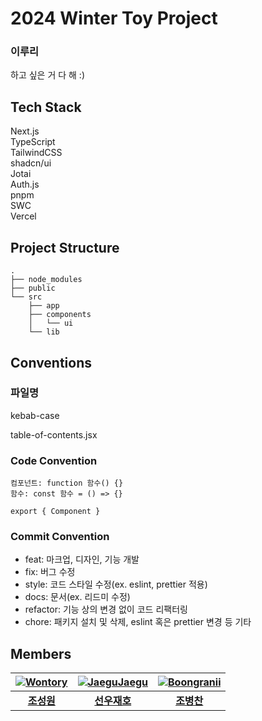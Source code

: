 # 2024 Winter Toy Project

### 이루리

하고 싶은 거 다 해 :)

## Tech Stack

Next.js  
TypeScript  
TailwindCSS  
shadcn/ui  
Jotai  
Auth.js  
pnpm  
SWC  
Vercel

## Project Structure

```
.
├── node_modules
├── public
└── src
    ├── app
    ├── components
    │   └── ui
    └── lib
```

## Conventions

### 파일명

kebab-case

table-of-contents.jsx

### Code Convention

```
컴포넌트: function 함수() {}
함수: const 함수 = () => {}

export { Component }
```

### Commit Convention

- feat: 마크업, 디자인, 기능 개발
- fix: 버그 수정
- style: 코드 스타일 수정(ex. eslint, prettier 적용)
- docs: 문서(ex. 리드미 수정)
- refactor: 기능 상의 변경 없이 코드 리팩터링
- chore: 패키지 설치 및 삭제, eslint 혹은 prettier 변경 등 기타

## Members

| [![Wontory](https://avatars.githubusercontent.com/u/94912717)](http://github.com/wontory) | [![JaeguJaegu](https://avatars.githubusercontent.com/u/118053865)](http://github.com/SunwooJaeho) | [![Boongranii](https://avatars.githubusercontent.com/u/102457140)](http://github.com/bbjbc) |
| :---------------------------------------------------------------------------------------: | :-----------------------------------------------------------------------------------------------: | :-----------------------------------------------------------------------------------------: |
|                          **[조성원](http://github.com/wontory)**                          |                           **[선우재호](http://github.com/SunwooJaeho)**                           |                            **[조병찬](http://github.com/bbjbc)**                            |
